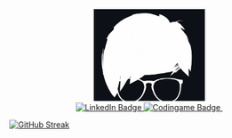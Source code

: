 <div id="header" align="center">
  <img src="https://github.com/KGrants/KGrants/blob/main/PIC1.png" width="200"/>
</div>
<div id="badges" align="center">
  <a href="https://www.linkedin.com/in/karlisgrants/">
    <img src="https://img.shields.io/badge/LinkedIn-blue" alt="LinkedIn Badge"/>
  </a>  
  <a href="https://www.codingame.com/profile/cc87f6e9480d6282fc64ba583f66c6b65528705">
    <img src="https://img.shields.io/badge/CodinGame-Papa__Carlos-Yellow" alt="Codingame Badge"/>
  </a>
  <img src="https://komarev.com/ghpvc/?username=KGrants&style=flat-square&color=blue" alt=""/>
</div>

[![GitHub Streak](http://github-readme-streak-stats.herokuapp.com?user=KGrants&theme=dark&background=000000)](https://git.io/streak-stats)

